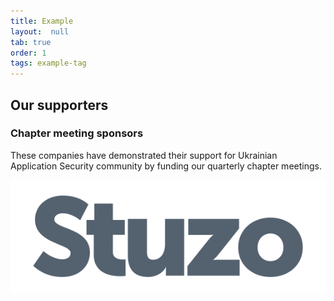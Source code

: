 ```yaml
---
title: Example
layout:  null
tab: true
order: 1
tags: example-tag
---
```


## Our supporters

### Chapter meeting sponsors

These companies have demonstrated their support for Ukrainian
Application Security community by funding our quarterly chapter
meetings.

![Stuzo](assets/images/partners/stuzo.png "Stuzo")